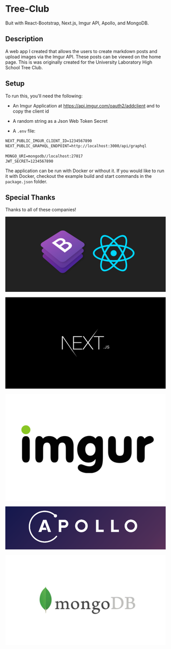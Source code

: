 # Tree-Club
Buit with React-Bootstrap, Next.js, Imgur API, Apollo, and MongoDB.

## Description
A web app I created that allows the users to create markdown posts and upload images via the Imgur API. These posts can be viewed on the home page. This is was originally created for the University Laboratory High School Tree Club.

## Setup
To run this, you'll need the following:

- An Imgur Application at https://api.imgur.com/oauth2/addclient and to copy the client id

- A random string as a Json Web Token Secret

- A ```.env``` file:
```
NEXT_PUBLIC_IMGUR_CLIENT_ID=1234567890
NEXT_PUBLIC_GRAPHQL_ENDPOINT=http://localhost:3000/api/graphql

MONGO_URI=mongodb//localhost:27017
JWT_SECRET=1234567890
```

The application can be run with Docker or without it. If you would like to run it with Docker, checkout the example build and start commands in the ```package.json``` folder.

## Special Thanks
Thanks to all of these companies!

[![React Bootstrap](/github-readme/react-bootstrap.png)](https://react-bootstrap.github.io/)

[![Next.js](/github-readme/nextjs.png)](https://nextjs.org/)

[![Imgur](/github-readme/imgur.jpg)](https://https://imgur.com/)

[![Apollo](/github-readme/apollo.png)](https://www.apollographql.com/)

[![MongoDB](/github-readme/mongo.jpg)](https://www.mongodb.com/)